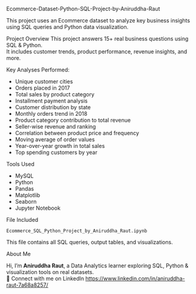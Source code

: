 Ecommerce-Dataset-Python-SQL-Project-by-Aniruddha-Raut

This project uses an Ecommerce dataset to analyze key business insights using SQL queries and Python data visualization.

Project Overview
This project answers 15+ real business questions using SQL & Python.  
It includes customer trends, product performance, revenue insights, and more.

Key Analyses Performed:

- Unique customer cities
- Orders placed in 2017
- Total sales by product category
- Installment payment analysis
- Customer distribution by state
- Monthly orders trend in 2018
- Product category contribution to total revenue
- Seller-wise revenue and ranking
- Correlation between product price and frequency
- Moving average of order values
- Year-over-year growth in total sales
- Top spending customers by year

Tools Used

- MySQL
- Python
- Pandas
- Matplotlib
- Seaborn
- Jupyter Notebook

File Included

`Ecommerce_SQL_Python_Project_by_Aniruddha_Raut.ipynb`

This file contains all SQL queries, output tables, and visualizations.

About Me

Hi, I’m **Aniruddha Raut**, a Data Analytics learner exploring SQL, Python & visualization tools on real datasets.  
📎 Connect with me on LinkedIn
https://www.linkedin.com/in/aniruddha-raut-7a68a8257/

